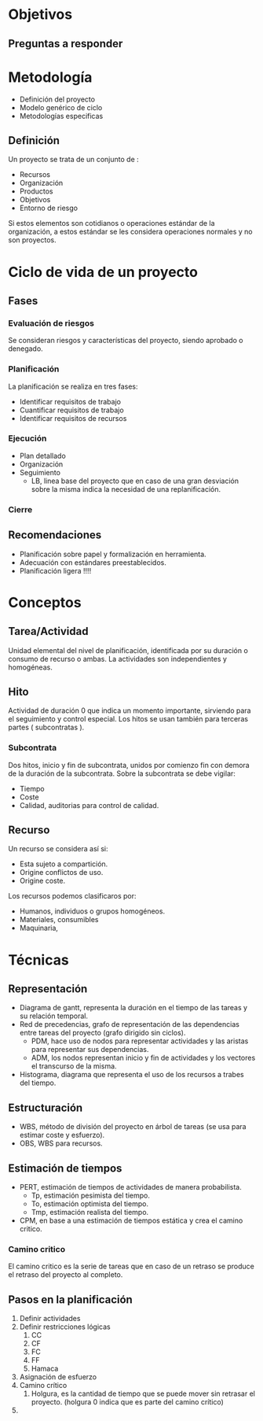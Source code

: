 # Objetivos
## Preguntas a responder
# Metodología
- Definición del proyecto
- Modelo genérico de ciclo
- Metodologías especificas

## Definición
Un proyecto se trata de un conjunto de :
- Recursos
- Organización
- Productos
- Objetivos
- Entorno de riesgo

Si estos elementos son cotidianos o operaciones estándar de la organización, a estos estándar se les considera operaciones normales y no son proyectos.
# Ciclo de vida de un proyecto
## Fases
### Evaluación de riesgos
Se consideran riesgos y características del proyecto, siendo aprobado o denegado.
### Planificación
La planificación se realiza en tres fases:
- Identificar requisitos de trabajo
- Cuantificar requisitos de trabajo
- Identificar requisitos de recursos

### Ejecución
- Plan detallado
- Organización
- Seguimiento
	- LB, linea base del proyecto que en caso de una gran desviación sobre la misma indica la necesidad de una replanificación.

### Cierre
## Recomendaciones
- Planificación sobre papel y formalización en herramienta.
- Adecuación con estándares preestablecidos.
- Planificación ligera !!!!

# Conceptos
## Tarea/Actividad
Unidad elemental del nivel de planificación, identificada por su duración o consumo de recurso o ambas.
La actividades son independientes y homogéneas.
## Hito
Actividad de duración 0 que indica un momento importante, sirviendo para el seguimiento y control especial. Los hitos se usan también para terceras partes ( subcontratas ).
### Subcontrata
Dos hitos, inicio y fin de subcontrata, unidos por comienzo fin con demora de la duración de la subcontrata. Sobre la subcontrata se debe vigilar:
- Tiempo
- Coste
- Calidad, auditorias para control de calidad.

## Recurso
Un recurso se considera así si:
- Esta sujeto a compartición.
- Origine conflictos de uso.
- Origine coste.

Los recursos podemos clasificaros por:
- Humanos, individuos o grupos homogéneos.
- Materiales, consumibles
- Maquinaria, 

# Técnicas
## Representación
- Diagrama de gantt, representa la duración en el tiempo de las tareas y su relación temporal.
- Red de precedencias, grafo de representación de las dependencias entre tareas del proyecto (grafo dirigido sin ciclos).
	- PDM, hace uso de nodos para representar actividades y las aristas para representar sus dependencias.
	- ADM, los nodos representan inicio y fin de actividades y los vectores el transcurso de la misma.
- Histograma, diagrama que representa el uso de los recursos a trabes del tiempo.

## Estructuración
- WBS, método de división del proyecto en árbol de tareas (se usa para estimar coste y esfuerzo).
- OBS, WBS para recursos.

## Estimación de tiempos
- PERT, estimación de tiempos de actividades de manera probabilista.
	- Tp, estimación pesimista del tiempo.
	- To, estimación optimista del tiempo.
	- Tmp, estimación realista del tiempo.
- CPM, en base a una estimación de tiempos estática y crea el camino critico.

### Camino critico
El camino critico es la serie de tareas que en caso de un retraso se produce el retraso del proyecto al completo.
## Pasos en la planificación
1. Definir actividades
2. Definir restricciones lógicas
	1. CC
	2. CF
	3. FC
	4. FF
	5. Hamaca
3. Asignación de esfuerzo
4. Camino crítico
	1. Holgura, es la cantidad de tiempo que se puede mover sin retrasar el proyecto. (holgura 0 indica que es parte del camino crítico)
5. 